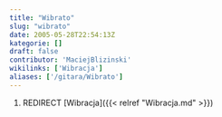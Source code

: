 ```yaml
---
title: "Wibrato"
slug: "wibrato"
date: 2005-05-28T22:54:13Z
kategorie: []
draft: false
contributor: 'MaciejBlizinski'
wikilinks: ['Wibracja']
aliases: ['/gitara/Wibrato']
---
```

1.  REDIRECT [Wibracja]({{< relref "Wibracja.md" >}})